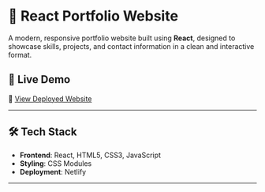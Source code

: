 # 💼 React Portfolio Website

A modern, responsive portfolio website built using **React**, designed to showcase skills, projects, and contact information in a clean and interactive format.

## 🚀 Live Demo

🔗 [View Deployed Website](https://bright-tartufo-1f09a1.netlify.app/)

---


## 🛠️ Tech Stack

- **Frontend**: React, HTML5, CSS3, JavaScript
- **Styling**: CSS Modules
- **Deployment**: Netlify 

---


